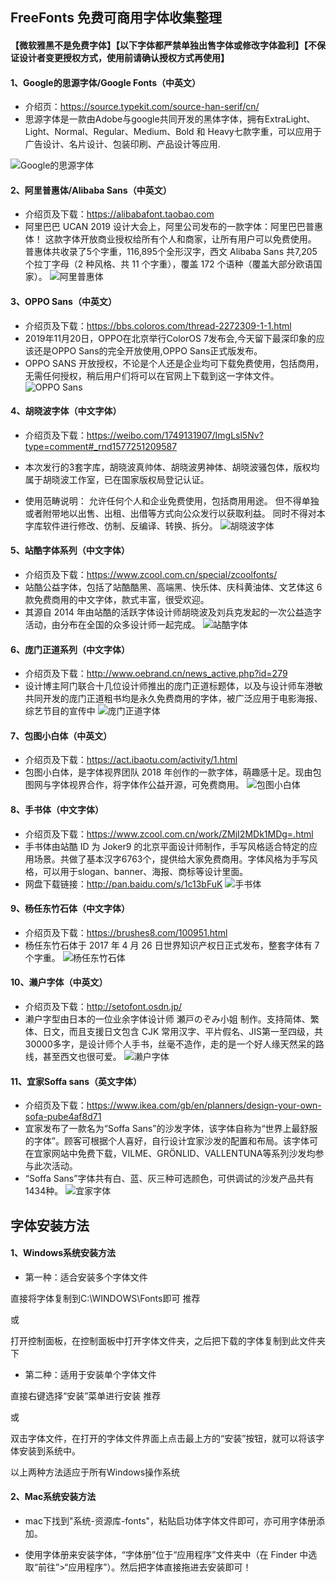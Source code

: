 ## FreeFonts 免费可商用字体收集整理

#### 【微软雅黑不是免费字体】【以下字体都严禁单独出售字体或修改字体盈利】【不保证设计者变更授权方式，使用前请确认授权方式再使用】

#### 1、Google的思源字体/Google Fonts（中英文）
 * 介绍页：https://source.typekit.com/source-han-serif/cn/
 * 思源字体是一款由Adobe与google共同开发的黑体字体，拥有ExtraLight、Light、Normal、Regular、Medium、Bold 和 Heavy七款字重，可以应用于广告设计、名片设计、包装印刷、产品设计等应用.

  ![Google的思源字体](https://github.com/hhbart/FreeFonts/raw/master/google-fonts/Source-Han.jpg)


#### 2、阿里普惠体/Alibaba Sans（中英文）
 * 介绍页及下载：https://alibabafont.taobao.com
 * 阿里巴巴 UCAN 2019 设计大会上，阿里公司发布的一款字体：阿里巴巴普惠体！
这款字体开放商业授权给所有个人和商家，让所有用户可以免费使用。
普惠体共收录了5个字重，116,895个全形汉字，西文 Alibaba Sans 共7,205 个拉丁字母（2 种风格、共 11 个字重），覆盖 172 个语种（覆盖大部分欧语国家）。
 ![阿里普惠体](https://github.com/hhbart/FreeFonts/raw/master/alibaba/alibaba-puhuiti.png)


#### 3、OPPO Sans（中英文）
 * 介绍页及下载：https://bbs.coloros.com/thread-2272309-1-1.html
 * 2019年11月20日，OPPO在北京举行ColorOS 7发布会,今天留下最深印象的应该还是OPPO Sans的完全开放使用,OPPO Sans正式版发布。 
 * OPPO SANS 开放授权，不论是个人还是企业均可下载免费使用，包括商用，无需任何授权，稍后用户们将可以在官网上下载到这一字体文件。
 ![OPPO Sans](https://github.com/hhbart/FreeFonts/raw/master/OPPOSans/OPPO_Sans.gif)



#### 4、胡晓波字体（中文字体）
 * 介绍页及下载：https://weibo.com/1749131907/ImgLsl5Nv?type=comment#_rnd1577251209587
 * 本次发行的3套字库，胡晓波真帅体、胡晓波男神体、胡晓波骚包体，版权均属于胡晓波工作室，已在国家版权局登记认证。

 * 使用范畴说明：
允许任何个人和企业免费使用，包括商用用途。
但不得单独或者附带地以出售、出租、出借等方式向公众发行以获取利益。
同时不得对本字库软件进行修改、仿制、反编译、转换、拆分。
![胡晓波字体](https://github.com/hhbart/FreeFonts/raw/master/huxiaobo/huxiaobo.png)




#### 5、站酷字体系列（中文字体）
 * 介绍页及下载：https://www.zcool.com.cn/special/zcoolfonts/
 * 站酷公益字体，包括了站酷酷黑、高端黑、快乐体、庆科黄油体、文艺体这 6 款免费商用的中文字体，款式丰富，很受欢迎。
 * 其源自 2014 年由站酷的活跃字体设计师胡晓波及刘兵克发起的一次公益造字活动，由分布在全国的众多设计师一起完成。
![站酷字体](https://github.com/hhbart/FreeFonts/raw/master/zcool/zcool.jpg)




#### 6、庞门正道系列（中文字体）
 * 介绍页及下载：http://www.oebrand.cn/news_active.php?id=279
 * 设计博主阿门联合十几位设计师推出的庞门正道标题体，以及与设计师车港敏共同开发的庞门正道粗书均是永久免费商用的字体，被广泛应用于电影海报、综艺节目的宣传中
 ![庞门正道字体](https://github.com/hhbart/FreeFonts/raw/master/pangmen/pangmen.jpg)

#### 7、包图小白体（中英文）
 * 介绍页及下载：https://act.ibaotu.com/activity/1.html
 * 包图小白体，是字体视界团队 2018 年创作的一款字体，萌趣感十足。现由包图网与字体视界合作，将字体作公益开源，可免费商用。
 ![包图小白体](https://github.com/hhbart/FreeFonts/raw/master/ibaotu/ibaotu-xiaobai.jpg)


#### 8、手书体（中文字体）
 * 介绍页及下载：https://www.zcool.com.cn/work/ZMjI2MDk1MDg=.html
 * 手书体由站酷 ID 为 Joker9 的北京平面设计师制作，手写风格适合特定的应用场景。共做了基本汉字6763个，提供给大家免费商用。字体风格为手写风格，可以用于slogan、banner、海报、商标等设计里面。
 * 网盘下载链接：http://pan.baidu.com/s/1c13bFuK
 ![手书体](https://github.com/hhbart/FreeFonts/raw/master/Joker9/shoushu.jpg)

#### 9、杨任东竹石体（中文字体）
 * 介绍页及下载：https://brushes8.com/100951.html
 * 杨任东竹石体于 2017 年 4 月 26 日世界知识产权日正式发布，整套字体有 7 个字重。
  ![杨任东竹石体](https://github.com/hhbart/FreeFonts/raw/master/yangrendong/YRDZST.jpg)

#### 10、濑户字体（中英文）
 * 介绍页及下载：http://setofont.osdn.jp/
 * 濑户字型由日本的一位业余字体设计师 瀬戸のぞみ小姐 制作。支持简体、繁体、日文，而且支援日文包含 CJK 常用汉字、平片假名、JIS第一至四级，共 30000多字，是设计师个人手书，丝毫不造作，走的是一个好人缘天然呆的路线，甚至西文也很可爱。
 ![濑户字体](https://github.com/hhbart/FreeFonts/raw/master/setofont/setofont.jpeg)

#### 11、宜家Soffa sans（英文字体）
 * 介绍页及下载：https://www.ikea.com/gb/en/planners/design-your-own-sofa-pube4af8d71
 * 宜家发布了一款名为“Soffa Sans”的沙发字体，该字体自称为“世界上最舒服的字体”。顾客可根据个人喜好，自行设计宜家沙发的配置和布局。该字体可在宜家网站中免费下载，VILME、GRÖNLID、VALLENTUNA等系列沙发均参与此次活动。
 * “Soffa Sans”字体共有白、蓝、灰三种可选颜色，可供调试的沙发产品共有1434种。
![宜家字体](https://github.com/hhbart/FreeFonts/raw/master/ikea/ikea1.png)  





## 字体安装方法
#### 1、Windows系统安装方法
 * 第一种：适合安装多个字体文件

直接将字体复制到C:\WINDOWS\Fonts即可 推荐

或

打开控制面板，在控制面板中打开字体文件夹，之后把下载的字体复制到此文件夹下

 * 第二种：适用于安装单个字体文件
 
直接右键选择“安装”菜单进行安装 推荐

或

双击字体文件，在打开的字体文件界面上点击最上方的“安装”按钮，就可以将该字体安装到系统中。

以上两种方法适应于所有Windows操作系统




#### 2、Mac系统安装方法

 * mac下找到"系统-资源库-fonts"，粘贴启功体字体文件即可，亦可用字体册添加。

 * 使用字体册来安装字体，“字体册”位于“应用程序”文件夹中（在 Finder 中选取“前往”>“应用程序”）。然后把字体直接拖进去安装即可！

